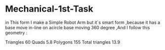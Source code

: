 # Mechanical-1st-Task
in This form I make a Simple Robot Arm but it`s smart form ,because it has a base move in-line on acircle base moving 360 degree ,And I follow this geometry :

Triangles 60
Quads 5.8
Polygons 155
Total triangles 13.9 
